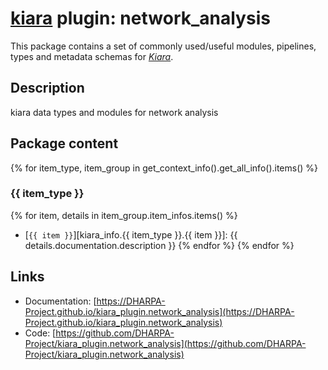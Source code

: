 # [**kiara**](https://dharpa.org/kiara.documentation) plugin: network_analysis

This package contains a set of commonly used/useful modules, pipelines, types and metadata schemas for [*Kiara*](https://github.com/DHARPA-project/kiara).

## Description

kiara data types and modules for network analysis

## Package content

{% for item_type, item_group in get_context_info().get_all_info().items() %}

### {{ item_type }}
{% for item, details in item_group.item_infos.items() %}
- [`{{ item }}`][kiara_info.{{ item_type }}.{{ item }}]: {{ details.documentation.description }}
{% endfor %}
{% endfor %}

## Links

 - Documentation: [https://DHARPA-Project.github.io/kiara_plugin.network_analysis](https://DHARPA-Project.github.io/kiara_plugin.network_analysis)
 - Code: [https://github.com/DHARPA-Project/kiara_plugin.network_analysis](https://github.com/DHARPA-Project/kiara_plugin.network_analysis)

